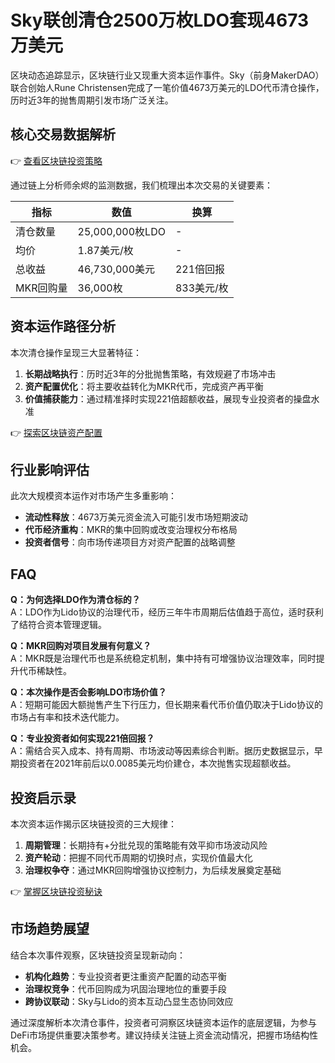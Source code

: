 # Sky联创清仓2500万枚LDO套现4673万美元

区块动态追踪显示，区块链行业又现重大资本运作事件。Sky（前身MakerDAO）联合创始人Rune Christensen完成了一笔价值4673万美元的LDO代币清仓操作，历时近3年的抛售周期引发市场广泛关注。

## 核心交易数据解析

👉 [查看区块链投资策略](https://bit.ly/okx_welcome)

通过链上分析师余烬的监测数据，我们梳理出本次交易的关键要素：

| 指标        | 数值             | 换算 |
|-------------|------------------|------|
| 清仓数量    | 25,000,000枚LDO | -    |
| 均价        | 1.87美元/枚     | -    |
| 总收益      | 46,730,000美元  | 221倍回报 |
| MKR回购量   | 36,000枚        | 833美元/枚 |

## 资本运作路径分析

本次清仓操作呈现三大显著特征：

1. **长期战略执行**：历时近3年的分批抛售策略，有效规避了市场冲击
2. **资产配置优化**：将主要收益转化为MKR代币，完成资产再平衡
3. **价值捕获能力**：通过精准择时实现221倍超额收益，展现专业投资者的操盘水准

👉 [探索区块链资产配置](https://bit.ly/okx_welcome)

## 行业影响评估

此次大规模资本运作对市场产生多重影响：

- **流动性释放**：4673万美元资金流入可能引发市场短期波动
- **代币经济重构**：MKR的集中回购或改变治理权分布格局
- **投资者信号**：向市场传递项目方对资产配置的战略调整

## FAQ

**Q：为何选择LDO作为清仓标的？**  
A：LDO作为Lido协议的治理代币，经历三年牛市周期后估值趋于高位，适时获利了结符合资本管理逻辑。

**Q：MKR回购对项目发展有何意义？**  
A：MKR既是治理代币也是系统稳定机制，集中持有可增强协议治理效率，同时提升代币稀缺性。

**Q：本次操作是否会影响LDO市场价值？**  
A：短期可能因大额抛售产生下行压力，但长期来看代币价值仍取决于Lido协议的市场占有率和技术迭代能力。

**Q：专业投资者如何实现221倍回报？**  
A：需结合买入成本、持有周期、市场波动等因素综合判断。据历史数据显示，早期投资者在2021年前后以0.0085美元均价建仓，本次抛售实现超额收益。

## 投资启示录

本次资本运作揭示区块链投资的三大规律：

1. **周期管理**：长期持有+分批兑现的策略能有效平抑市场波动风险
2. **资产轮动**：把握不同代币周期的切换时点，实现价值最大化
3. **治理权争夺**：通过MKR回购增强协议控制力，为后续发展奠定基础

👉 [掌握区块链投资秘诀](https://bit.ly/okx_welcome)

## 市场趋势展望

结合本次事件观察，区块链投资呈现新动向：

- **机构化趋势**：专业投资者更注重资产配置的动态平衡
- **治理权竞争**：代币回购成为巩固治理地位的重要手段
- **跨协议联动**：Sky与Lido的资本互动凸显生态协同效应

通过深度解析本次清仓事件，投资者可洞察区块链资本运作的底层逻辑，为参与DeFi市场提供重要决策参考。建议持续关注链上资金流动情况，把握市场结构性机会。